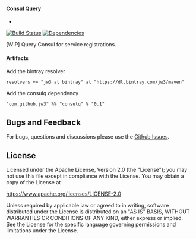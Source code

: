 #### Consul Query
-
[![Build Status](https://travis-ci.org/jw3/consulq.svg?branch=master)](https://travis-ci.org/jw3/consulq)
[![Dependencies](https://app.updateimpact.com/badge/701268856357916672/consulq.svg?config=compile)](https://app.updateimpact.com/latest/701268856357916672/consulq)

[WIP] Query Consul for service registrations.

#### Artifacts

Add the bintray resolver

```resolvers += "jw3 at bintray" at "https://dl.bintray.com/jw3/maven"```

Add the consulq dependency

```"com.github.jw3" %% "consulq" % "0.1"```

## Bugs and Feedback

For bugs, questions and discussions please use the [Github Issues](https://github.com/jw3/consulq/issues).

## License

Licensed under the Apache License, Version 2.0 (the "License");
you may not use this file except in compliance with the License.
You may obtain a copy of the License at

<https://www.apache.org/licenses/LICENSE-2.0>

Unless required by applicable law or agreed to in writing, software
distributed under the License is distributed on an "AS IS" BASIS,
WITHOUT WARRANTIES OR CONDITIONS OF ANY KIND, either express or implied.
See the License for the specific language governing permissions and
limitations under the License.
